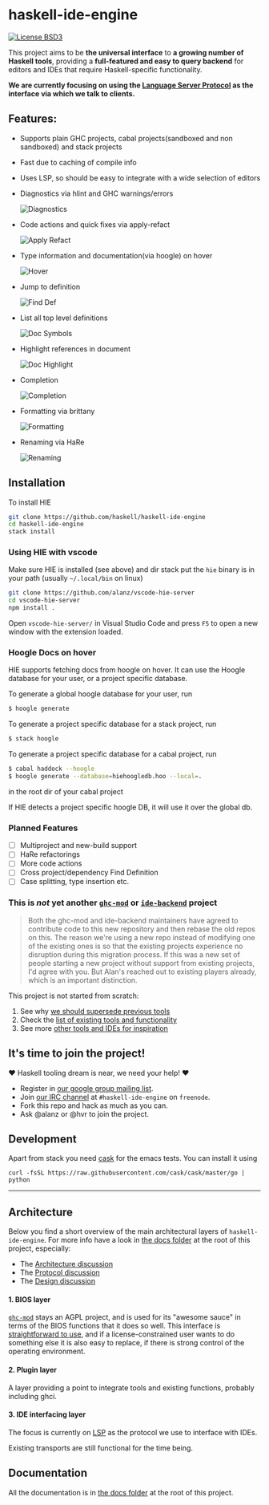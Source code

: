 # haskell-ide-engine
[![License BSD3][badge-license]][license]

[badge-license]: https://img.shields.io/badge/license-BSD3-green.svg?dummy
[license]: https://github.com/haskell/haskell-ide-engine/blob/master/LICENSE


This project aims to be __the universal interface__ to __a growing number of Haskell tools__, providing a __full-featured and easy to query backend__ for editors and IDEs that require Haskell-specific functionality.

__We are currently focusing on using the [Language Server Protocol](https://github.com/Microsoft/language-server-protocol/blob/master/protocol.md) as the interface via which 
we talk to clients.__

## Features:
 
 - Supports plain GHC projects, cabal projects(sandboxed and non sandboxed) and stack projects
 - Fast due to caching of compile info
 - Uses LSP, so should be easy to integrate with a wide selection of editors
 - Diagnostics via hlint and GHC warnings/errors
   
   ![Diagnostics](http://i.imgur.com/1vqm4eF.gif)

 - Code actions and quick fixes via apply-refact
   
   ![Apply Refact](http://i.imgur.com/dBrSi5F.gif)

 - Type information and documentation(via hoogle) on hover

   ![Hover](http://i.imgur.com/AcvYROv.gif)

 - Jump to definition
   
   ![Find Def](http://i.imgur.com/kmCU2Bz.gif)

 - List all top level definitions

   ![Doc Symbols](http://i.imgur.com/GErcYqp.gif)

 - Highlight references in document
   
   ![Doc Highlight](http://i.imgur.com/YLjHs2s.gif)
   
 - Completion
   
   ![Completion](http://i.imgur.com/wR6IJ7M.gif)

 - Formatting via brittany

   ![Formatting](http://i.imgur.com/cqZZ8HC.gif)

 - Renaming via HaRe

   ![Renaming](http://i.imgur.com/z03G2a5.gif)
 
## Installation 

To install HIE

```bash
git clone https://github.com/haskell/haskell-ide-engine
cd haskell-ide-engine
stack install
```

### Using HIE with vscode

Make sure HIE is installed (see above) and dir stack put the `hie` binary is in your path (usually `~/.local/bin` on linux)

```bash
git clone https://github.com/alanz/vscode-hie-server
cd vscode-hie-server
npm install .
```

Open `vscode-hie-server/` in Visual Studio Code and press `F5` to open a new window with the extension loaded.

### Hoogle Docs on hover

HIE supports fetching docs from hoogle on hover. It can use the Hoogle database for 
your user, or a project specific database.

To generate a global hoogle database for your user, run

```bash
$ hoogle generate
```

To generate a project specific database for a stack project, run

```bash
$ stack hoogle
```

To generate a project specific database for a cabal project, run

```bash
$ cabal haddock --hoogle
$ hoogle generate --database=hiehoogledb.hoo --local=.
```
in the root dir of your cabal project

If HIE detects a project specific hoogle DB, it will use it over the global db.

### Planned Features

 - [ ] Multiproject and new-build support
 - [ ] HaRe refactorings
 - [ ] More code actions
 - [ ] Cross project/dependency Find Definition
 - [ ] Case splitting, type insertion etc.

### This is *not* yet another [`ghc-mod`](https://github.com/kazu-yamamoto/ghc-mod) or [`ide-backend`](https://github.com/fpco/ide-backend) project

 > Both the ghc-mod and ide-backend maintainers have agreed to contribute code to this new repository and then rebase the old repos on this. The reason we're using a new repo instead of modifying one of the existing ones is so that the existing projects experience no disruption during this migration process. If this was a new set of people starting a new project without support from existing projects, I'd agree with you. But Alan's reached out to existing players already, which is an important distinction.

This project is not started from scratch:

1. See why [we should supersede previous tools](/docs/Challenges.md)
2. Check the [list of existing tools and functionality](/docs/Tools.md)
3. See more [other tools and IDEs for inspiration](/docs/Inspirations.md)


## It's time to join the project!

:heart: Haskell tooling dream is near, we need your help! :heart:

 - Register in [our google group mailing list](https://groups.google.com/forum/#!forum/haskell-ide).
 - Join [our IRC channel](http://webchat.freenode.net/?channels=haskell-ide-engine) at `#haskell-ide-engine` on `freenode`.
 - Fork this repo and hack as much as you can.
 - Ask @alanz or @hvr to join the project.

## Development

Apart from stack you need [cask](https://cask.readthedocs.org/en/latest/) for the emacs tests. You can install it using

```
curl -fsSL https://raw.githubusercontent.com/cask/cask/master/go | python
```

-------------


## Architecture

Below you find a short overview of the main architectural layers of `haskell-ide-engine`.
For more info have a look in [the docs folder](/docs) at the root of this project, especially:

 - The [Architecture discussion](docs/Architecture.md)
 - The [Protocol discussion](docs/Protocol.md)
 - The [Design discussion](docs/Design.md)

#### 1. BIOS layer

[`ghc-mod`](https://github.com/kazu-yamamoto/ghc-mod) stays an AGPL project,
and is used for its "awesome sauce" in terms of
the BIOS functions that it does so well. This interface is
[straightforward to use](http://alanz.github.io/haskell%20refactorer/2015/10/02/ghc-mod-for-tooling),
and if a license-constrained user wants to do something else it is also easy to
replace, if there is strong control of the operating environment.

#### 2. Plugin layer

A layer providing a point to integrate tools and existing functions, probably
including ghci.

#### 3. IDE interfacing layer

The focus is currently on [LSP](https://github.com/Microsoft/language-server-protocol/blob/master/protocol.md) as the protocol we use to interface with IDEs.

Existing transports are still functional for the time being.

## Documentation

All the documentation is in [the docs folder](/docs) at the root of this project.
